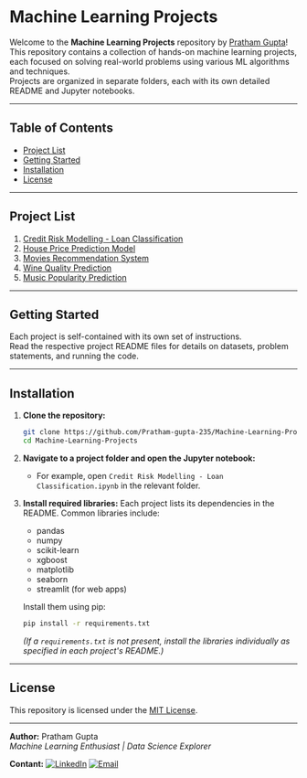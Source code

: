 # Machine Learning Projects

Welcome to the **Machine Learning Projects** repository by [Pratham Gupta](https://github.com/Pratham-gupta-235)!  
This repository contains a collection of hands-on machine learning projects, each focused on solving real-world problems using various ML algorithms and techniques.  
Projects are organized in separate folders, each with its own detailed README and Jupyter notebooks.

---

## Table of Contents

- [Project List](#project-list)
- [Getting Started](#getting-started)
- [Installation](#installation)
- [License](#license)

---

## Project List

1. [Credit Risk Modelling - Loan Classification](./Credit%20Risk%20Modelling%20-%20Loan%20Classification/)
2. [House Price Prediction Model](./House%20Price%20Prediction%20Model/)
3. [Movies Recommendation System](./Movies%20Recommendation%20System/)
4. [Wine Quality Prediction](https://github.com/Pratham-gupta-235/Machine-Learning-Projects/tree/main/Wine%20Quality%20Prediction)
5. [Music Popularity Prediction](https://github.com/Pratham-gupta-235/Machine-Learning-Projects/tree/main/Music%20Popularity%20Prediction)
---

## Getting Started

Each project is self-contained with its own set of instructions.  
Read the respective project README files for details on datasets, problem statements, and running the code.

---

## Installation

1. **Clone the repository:**
   ```bash
   git clone https://github.com/Pratham-gupta-235/Machine-Learning-Projects.git
   cd Machine-Learning-Projects
   ```
2. **Navigate to a project folder and open the Jupyter notebook:**
   - For example, open `Credit Risk Modelling - Loan Classification.ipynb` in the relevant folder.

3. **Install required libraries:**
   Each project lists its dependencies in the README. Common libraries include:
   - pandas
   - numpy
   - scikit-learn
   - xgboost
   - matplotlib
   - seaborn
   - streamlit (for web apps)

   Install them using pip:
   ```bash
   pip install -r requirements.txt
   ```
   *(If a `requirements.txt` is not present, install the libraries individually as specified in each project's README.)*

---

## License

This repository is licensed under the [MIT License](LICENSE).

---

**Author:** Pratham Gupta  
*Machine Learning Enthusiast | Data Science Explorer*

**Contant:**
[![LinkedIn](https://img.shields.io/badge/LinkedIn-blue?style=flat&logo=linkedin&logoColor=white)](https://www.linkedin.com/in/pratham-gupta-07b771326/)
[![Email](https://img.shields.io/badge/Email-D14836?style=flat&logo=gmail&logoColor=white)](mailto:prathamgupta00715.com)
